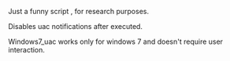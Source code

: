 Just a funny script , for research purposes.

Disables uac notifications after executed.

Windows7_uac works only for windows 7 and doesn't require user interaction.
